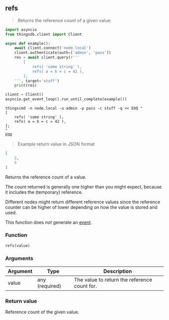 ## refs
> Returns the reference count of a given value:

```python
import asyncio
from thingsdb.client import Client

async def example():
    await client.connect('node.local')
    client.authenticate(auth=['admin', 'pass'])
    res = await client.query(r'''
        [
            refs( 'some string' ),
            refs( a = b = c = 42 ),
        ];
    ''', target='stuff')
    print(res)

client = Client()
asyncio.get_event_loop().run_until_complete(example())
```

```shell
thingscmd -n node.local -u admin -p pass -c stuff -q << EOQ "
[
    refs( 'some string' ),
    refs( a = b = c = 42 ),
];
"
EOQ
```

> Example return value in JSON format

```json
[
    2,
    5
]
```

Returns the reference count of a value.

The count returned is generally one higher than you might expect,
because it includes the (temporary) reference.

<aside class="notice">
Different nodes might return different reference values since the reference counter
can be higher of lower depending on how the value is stored and used.
</aside>

This function does *not* generate an [event](#events).

### Function
`refs(value)`

### Arguments
Argument | Type | Description
-------- | ---- | -----------
value | any (required) | The value to return the reference count for.

### Return value
Reference count of the given value.